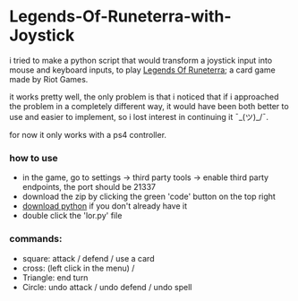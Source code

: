 # Legends-Of-Runeterra-with-Joystick

i tried to make a python script that would transform a joystick input into mouse and keyboard inputs, to play [Legends Of Runeterra](https://playruneterra.com/it-it/); a card game made by Riot Games.


it works pretty well, the only problem is that i noticed that if i approached the problem in a completely different way, it would have been both better to use and easier to implement, so i lost interest in continuing it ¯\_(ツ)_/¯.

for now it only works with a ps4 controller.

### how to use
 - in the game, go to settings -> third party tools -> enable third party endpoints, the port should be 21337
 - download the zip by clicking the green 'code' button on the top right
 - [download python](https://www.python.org/downloads/) if you don't already have it
 - double click the 'lor.py' file


### commands:
 - square: attack / defend / use a card
 - cross: (left click in the menu) / 
 - Triangle: end turn
 - Circle: undo attack / undo defend / undo spell

